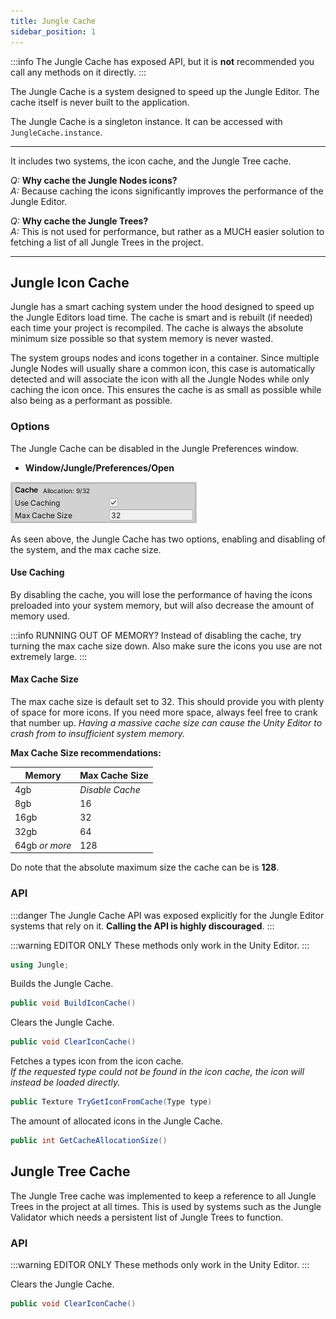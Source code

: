 ```yaml
---
title: Jungle Cache
sidebar_position: 1
---
```


:::info
The Jungle Cache has exposed API, but it is **not** recommended you call any methods on it directly.
:::

The Jungle Cache is a system designed to speed up the Jungle Editor. The cache itself is never built to the application.

The Jungle Cache is a singleton instance. It can be accessed with `JungleCache.instance`.

---
It includes two systems, the icon cache, and the Jungle Tree cache. 

_Q:_ **Why cache the Jungle Nodes icons?**
<br />_A:_ Because caching the icons significantly improves the performance of the Jungle Editor.

_Q:_ **Why cache the Jungle Trees?**
<br />_A:_ This is not used for performance, but rather as a MUCH easier solution to fetching a list of all Jungle Trees
in the project.

---
## Jungle Icon Cache

Jungle has a smart caching system under the hood designed to speed up the Jungle Editors load time. The cache is smart
and is rebuilt (if needed) each time your project is recompiled. The cache is always the absolute minimum size possible
so that system memory is never wasted.

The system groups nodes and icons together in a container. Since multiple Jungle Nodes will usually share a common icon,
this case is automatically detected and will associate the icon with all the Jungle Nodes while only caching the icon
once. This ensures the cache is as small as possible while also being as a performant as possible.

### Options

The Jungle Cache can be disabled in the Jungle Preferences window.
- **Window/Jungle/Preferences/Open**

![Screenshot of Jungle Cache options](img/cache-options.jpg)

As seen above, the Jungle Cache has two options, enabling and disabling of the system, and the max cache size.

#### Use Caching

By disabling the cache, you will lose the performance of having the icons preloaded into your system memory, but will
also decrease the amount of memory used.

:::info RUNNING OUT OF MEMORY?
Instead of disabling the cache, try turning the max cache size down. Also make sure the icons you use are not extremely
large.
:::

#### Max Cache Size

The max cache size is default set to 32. This should provide you with plenty of space for more icons. If you need more
space, always feel free to crank that number up. _Having a massive cache size can cause the Unity Editor to crash from 
to insufficient system memory._

**Max Cache Size recommendations:**

| Memory         | Max Cache Size  |
|----------------|-----------------|
| 4gb            | _Disable Cache_ |
| 8gb            | 16              |
| 16gb           | 32              |
| 32gb           | 64              |
| 64gb _or more_ | 128             |

Do note that the absolute maximum size the cache can be is **128**.

### API

:::danger
The Jungle Cache API was exposed explicitly for the Jungle Editor systems that rely on it. **Calling the API is highly
discouraged**.
:::

:::warning EDITOR ONLY
These methods only work in the Unity Editor. 
:::

```csharp
using Jungle;
```

Builds the Jungle Cache.
```csharp
public void BuildIconCache()
```

Clears the Jungle Cache.
```csharp
public void ClearIconCache()
```

Fetches a types icon from the icon cache. 
<br />_If the requested type could not be found in the icon cache, the icon will instead be loaded directly._
```csharp
public Texture TryGetIconFromCache(Type type)
```

The amount of allocated icons in the Jungle Cache.
```csharp
public int GetCacheAllocationSize()
```

## Jungle Tree Cache

The Jungle Tree cache was implemented to keep a reference to all Jungle Trees in the project at all times. This is used
by systems such as the Jungle Validator which needs a persistent list of Jungle Trees to function.

### API

:::warning EDITOR ONLY
These methods only work in the Unity Editor.
:::

Clears the Jungle Cache.
```csharp
public void ClearIconCache()
```

